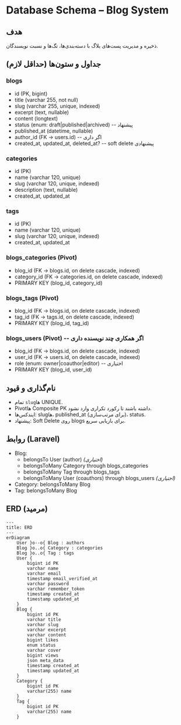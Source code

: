 # Database Schema – Blog System

## هدف
ذخیره و مدیریت پست‌های بلاگ با دسته‌بندی‌ها، تگ‌ها و نسبت نویسندگان.

## جداول و ستون‌ها (حداقل لازم)
### blogs
- id (PK, bigint)
- title (varchar 255, not null)
- slug (varchar 255, unique, indexed)
- excerpt (text, nullable)
- content (longtext)
- status (enum: draft|published|archived)  -- پیشنهاد
- published_at (datetime, nullable)
- author_id (FK -> users.id)               -- اگر داری
- created_at, updated_at, deleted_at?      -- soft delete پیشنهادی

### categories
- id (PK)
- name (varchar 120, unique)
- slug (varchar 120, unique, indexed)
- description (text, nullable)
- created_at, updated_at

### tags
- id (PK)
- name (varchar 120, unique)
- slug (varchar 120, unique, indexed)
- created_at, updated_at

### blogs_categories (Pivot)
- blog_id (FK -> blogs.id, on delete cascade, indexed)
- category_id (FK -> categories.id, on delete cascade, indexed)
- PRIMARY KEY (blog_id, category_id)

### blogs_tags (Pivot)
- blog_id (FK -> blogs.id, on delete cascade, indexed)
- tag_id (FK -> tags.id, on delete cascade, indexed)
- PRIMARY KEY (blog_id, tag_id)

### blogs_users (Pivot)  -- اگر همکاری چند نویسنده داری
- blog_id (FK -> blogs.id, on delete cascade, indexed)
- user_id (FK -> users.id, on delete cascade, indexed)
- role (enum: owner|coauthor|editor)  -- اختیاری
- PRIMARY KEY (blog_id, user_id)

## نام‌گذاری و قیود
- تمام `slug`ها UNIQUE.
- Pivotها Composite PK داشته باشند تا رکورد تکراری وارد نشود.
- ایندکس‌ها: slugها، published_at (برای مرتب‌سازی)، status.
- پیشنهاد: Soft Delete روی blogs برای بازیابی سریع.

## روابط (Laravel)
- Blog:
  - belongsTo User (author) *(اختیاری)*
  - belongsToMany Category through blogs_categories
  - belongsToMany Tag through blogs_tags
  - belongsToMany User (coauthors) through blogs_users *(اختیاری)*
- Category: belongsToMany Blog
- Tag: belongsToMany Blog

## ERD (مرمید)
```mermaid
---
title: ERD
---
erDiagram
    User }o--o{ Blog : authors
    Blog }o..o{ Category : categories
    Blog }o..o{ Tag : tags
    User {
        bigint id PK
        varchar name
        varchar email
        timestamp email_verified_at
        varchar password
        varchar remember_token
        timestamp created_at
        timestamp updated_at
    }
    Blog {
        bigint id PK
        varchar title
        varchar slug
        varchar excerpt
        varchar content
        bigint likes
        enum status
        varchar cover
        bigint views
        json meta_data
        timestamp created_at
        timestamp updated_at
    }
    Category {
        bigint id PK
        varchar(255) name
    }
    Tag {
        bigint id PK
        varchar(255) name
    }
```
